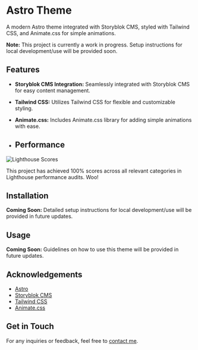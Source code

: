 # Astro Theme

A modern Astro theme integrated with Storyblok CMS, styled with Tailwind CSS, and Animate.css for simple animations.

**Note:** This project is currently a work in progress. Setup instructions for local development/use will be provided soon.

## Features

- **Storyblok CMS Integration:** Seamlessly integrated with Storyblok CMS for easy content management.
- **Tailwind CSS:** Utilizes Tailwind CSS for flexible and customizable styling.
- **Animate.css:** Includes Animate.css library for adding simple animations with ease.

- ## Performance

![Lighthouse Scores](https://res.cloudinary.com/dbobkzvku/image/upload/v1715195131/Screenshot_2024-05-08_at_3.03.03_PM_n2ry9h.png)


This project has achieved 100% scores across all relevant categories in Lighthouse performance audits. Woo! 

## Installation

**Coming Soon:** Detailed setup instructions for local development/use will be provided in future updates.

## Usage

**Coming Soon:** Guidelines on how to use this theme will be provided in future updates.


## Acknowledgements

- [Astro](https://www.astro.build/)
- [Storyblok CMS](https://www.storyblok.com/)
- [Tailwind CSS](https://tailwindcss.com/)
- [Animate.css](https://animate.style/)

## Get in Touch

For any inquiries or feedback, feel free to [contact me](mailto:emurrell.dev@gmail.com).
